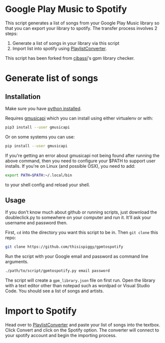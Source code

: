 # Google Play Music to Spotify

This script generates a list of songs from your Google Play Music library so that you can export your library to spotify. The transfer process involves 2 steps:

1. Generate a list of songs in your library via this script
2. Import list into spotify using [PlaylistConverter](http://www.playlist-converter.net/#/).

This script has been forked from [cjbassi](https://github.com/cjbassi/gpm-library-checker)'s gpm library checker.

# Generate list of songs

## Installation

Make sure you have [python installed](https://realpython.com/installing-python/).

Requires [gmusicapi](https://github.com/simon-weber/gmusicapi) which you can install using either virtualenv or with:

```sh
pip3 install --user gmusicapi
```

Or on some systems you can use:
```sh
pip install --user gmusicapi
```

If you're getting an error about gmusicapi not being found after running the above command, then you need to configure your $PATH to support user installs. If you're on Linux (and possible OSX), you need to add:

```sh
export PATH=$PATH:~/.local/bin
```

to your shell config and reload your shell.

## Usage

If you don't know much about github or running scripts, just download the doubleclick.py to somewhere on your computer and run it. It'll ask your username and password then. 

First, `cd` into the directory you want this script to be in. Then `git clone` this repo:

```sh
git clone https://github.com/thisispiggy/gpmtospotify
```

Run the script with your Google email and password as command line arguments.

```sh
./path/to/script/gpmtospotify.py email password
```

The script will create a `gpm_library.json` file on first run. Open the library with a text editor other than notepad such as wordpad or Visual Studio Code. You should see a list of songs and artists.

# Import to Spotify

Head over to [PlaylistConverter](http://www.playlist-converter.net/#/) and paste your list of songs into the textbox. Click Convert and click on the Spotify option. The converter will connect to your spotify account and begin the importing process.